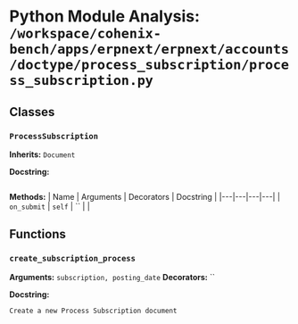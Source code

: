 # Python Module Analysis: `/workspace/cohenix-bench/apps/erpnext/erpnext/accounts/doctype/process_subscription/process_subscription.py`

## Classes

### `ProcessSubscription`
**Inherits:** `Document`


**Docstring:**
```

```

**Methods:**
| Name | Arguments | Decorators | Docstring |
|---|---|---|---|
| `on_submit` | `self` | `` |  |





## Functions

### `create_subscription_process`
**Arguments:** `subscription, posting_date`
**Decorators:** ``

**Docstring:**
```
Create a new Process Subscription document
```

